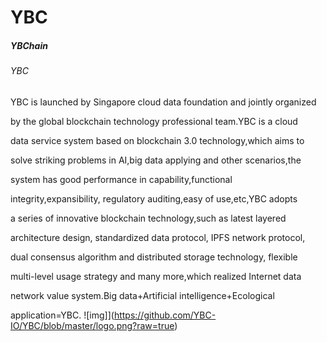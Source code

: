 ﻿

# YBC
##### YBChain
###### YBC

YBC is launched by Singapore cloud data foundation and jointly organized 

by the global blockchain technology professional team.YBC is a cloud 

data service system based on blockchain 3.0 technology,which aims to 

solve striking problems in AI,big data applying and other scenarios,the 

system has good performance in capability,functional 

integrity,expansibility, regulatory auditing,easy of use,etc,YBC adopts 

a series of innovative blockchain technology,such as latest layered 

architecture design, standardized data protocol, IPFS network protocol, 

dual consensus algorithm and distributed storage technology, flexible 

multi-level usage strategy and many more,which realized Internet data 

network value system.Big data+Artificial intelligence+Ecological 

application=YBC.
![img]](https://github.com/YBC-IO/YBC/blob/master/logo.png?raw=true)



    


